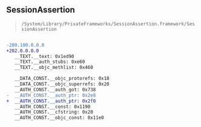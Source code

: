 ## SessionAssertion

> `/System/Library/PrivateFrameworks/SessionAssertion.framework/SessionAssertion`

```diff

-200.100.0.0.0
+202.0.0.0.0
   __TEXT.__text: 0x1ed90
   __TEXT.__auth_stubs: 0xe60
   __TEXT.__objc_methlist: 0x460

   __DATA_CONST.__objc_protorefs: 0x18
   __DATA_CONST.__objc_superrefs: 0x20
   __AUTH_CONST.__auth_got: 0x738
-  __AUTH_CONST.__auth_ptr: 0x2e8
+  __AUTH_CONST.__auth_ptr: 0x2f0
   __AUTH_CONST.__const: 0x1190
   __AUTH_CONST.__cfstring: 0x20
   __AUTH_CONST.__objc_const: 0x11e0

```
